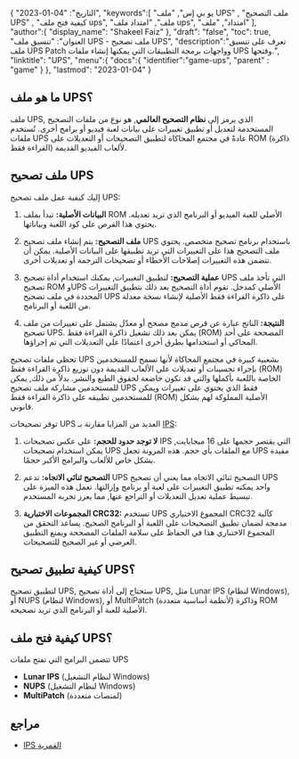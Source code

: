 {
"التاريخ": "04-01-2023",
   "keywords":[
"يو بي إس",
"ملف UPS" ,
"ملف التصحيح UPS" ,
"كيفية فتح ملف ups",
"ملف",
"امتداد ملف ups",
"امتداد",
"ملف"
],
   "author":{
"display_name": "Shakeel Faiz"
},
"draft": "false",
"toc": true,
"العنوان": "تنسيق ملف UPS - ملف تصحيح UPS",
   "description":"تعرف على تنسيق ملف UPS Patch وواجهات برمجة التطبيقات التي يمكنها إنشاء ملفات UPS وفتحها.",
"linktitle": "UPS",
   "menu":{
      "docs":{
         "identifier":"game-ups",
"parent" : "game"
}
},
"lastmod": "2023-01-04"
}

## ما هو ملف UPS؟

ملف UPS, الذي يرمز إلى **نظام التصحيح العالمي**, هو نوع من ملفات التصحيح المستخدمة لتعديل أو تطبيق تغييرات على بيانات لعبة فيديو أو برامج أخرى. تُستخدم ملفات UPS عادةً في مجتمع المحاكاة لتطبيق التصحيحات أو التعديلات على ROM (ذاكرة القراءة فقط) لألعاب الفيديو القديمة.

## ملف تصحيح UPS

إليك كيفية عمل ملف تصحيح UPS:

1. **البيانات الأصلية:** تبدأ بملف ROM الأصلي للعبة الفيديو أو البرنامج الذي تريد تعديله. يحتوي هذا القرص على كود اللعبة وبياناتها.
    






2. **ملف التصحيح:** يتم إنشاء ملف تصحيح UPS باستخدام برنامج تصحيح متخصص. يحتوي ملف التصحيح هذا على التغييرات التي تريد تطبيقها على البيانات الأصلية. يمكن أن تتضمن هذه التغييرات إصلاحات الأخطاء أو تصحيحات الترجمة أو تعديلات أخرى.
    






3. **عملية التصحيح:** لتطبيق التغييرات, يمكنك استخدام أداة تصحيح UPS التي تأخذ ملف تصحيح ROM وUPS الأصلي كمدخل. تقوم أداة التصحيح بعد ذلك بتطبيق التغييرات المحددة في ملف تصحيح UPS على ذاكرة القراءة فقط الأصلية لإنشاء نسخة معدلة من اللعبة أو البرنامج.
    






4. **النتيجة:** الناتج عبارة عن قرص مدمج مصحح أو معدّل يشتمل على تغييرات من ملف تصحيح UPS. يمكن بعد ذلك تشغيل ذاكرة القراءة فقط (ROM) المصححة على أحد المحاكي أو استخدامها بطرق أخرى اعتمادًا على التعديلات التي تم إجراؤها.
    







تحظى ملفات تصحيح UPS بشعبية كبيرة في مجتمع المحاكاة لأنها تسمح للمستخدمين بإجراء تحسينات أو تعديلات على الألعاب القديمة دون توزيع ذاكرة القراءة فقط (ROM) الخاصة باللعبة بأكملها والتي قد تكون خاضعة لحقوق الطبع والنشر. بدلاً من ذلك, يمكن للمستخدمين مشاركة ملف تصحيح UPS فقط الذي يحتوي على تغييرات ويمكن للمستخدمين تطبيقه على ذاكرة القراءة فقط (ROM) الأصلية المملوكة لهم بشكل قانوني.

توفر تصحيحات UPS العديد من المزايا مقارنة بـ [IPS](/ar/game/ips/):

1. **لا توجد حدود للحجم:** على عكس تصحيحات IPS التي يقتصر حجمها على 16 ميجابايت, يمكن استخدام تصحيحات UPS مع الملفات بأي حجم. هذه المرونة تجعل UPS مفيدة بشكل خاص للألعاب والبرامج الأكبر حجمًا.
    






2. **التصحيح ثنائي الاتجاه:** تدعم UPS التصحيح ثنائي الاتجاه مما يعني أن تصحيح UPS واحد يمكنه تطبيق التغييرات على لعبة أو برنامج وإزالتها. تعمل هذه الميزة على تبسيط عملية تعديل التعديلات أو التراجع عنها, مما يعزز تجربة المستخدم.
    






3. **المجموعات الاختبارية CRC32:** تستخدم UPS المجموع الاختباري CRC32 كآلية مدمجة لضمان تطبيق التصحيحات على اللعبة أو البرنامج الصحيح. يساعد التحقق من المجموع الاختباري هذا في الحفاظ على سلامة الملفات المصححة ويمنع التطبيق العرضي أو غير الصحيح للتصحيحات.

## كيفية تطبيق تصحيح UPS؟

لتطبيق تصحيح UPS, ستحتاج إلى أداة تصحيح UPS, مثل Lunar IPS (لنظام Windows), أو NUPS (لنظام Windows), أو MultiPatch (لأنظمة أساسية متعددة) وذاكرة ROM الأصلية للعبة أو البرنامج الذي تريد تصحيحه.

## كيفية فتح ملف UPS؟

تتضمن البرامج التي تفتح ملفات UPS

- **Lunar IPS** (لنظام التشغيل Windows)
- **NUPS** (لنظام التشغيل Windows)
- **MultiPatch** (لمنصات متعددة)

## مراجع
* [IPS القمرية](https://www.romhacking.net/utilities/240/)

